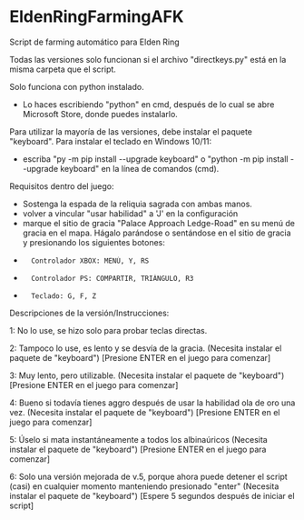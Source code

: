 # EldenRingFarmingAFK
Script de farming automático para Elden Ring

Todas las versiones solo funcionan si el archivo "directkeys.py" está en la misma carpeta que el script.

Solo funciona con python instalado.
- Lo haces escribiendo "python" en cmd, después de lo cual se abre Microsoft Store, donde puedes instalarlo.

Para utilizar la mayoría de las versiones, debe instalar el paquete "keyboard". Para instalar el teclado en Windows 10/11:
- escriba "py -m pip install --upgrade keyboard" o "python -m pip install --upgrade keyboard" en la línea de comandos (cmd).

Requisitos dentro del juego:
- Sostenga la espada de la reliquia sagrada con ambas manos.
- volver a vincular "usar habilidad" a 'J' en la configuración
- marque el sitio de gracia "Palace Approach Ledge-Road" en su menú de gracia en el mapa. Hágalo parándose o sentándose en el sitio de gracia y presionando los siguientes botones:
-       Controlador XBOX: MENÚ, Y, RS
-       Controlador PS: COMPARTIR, TRIÁNGULO, R3
-       Teclado: G, F, Z

Descripciones de la versión/Instrucciones:

1: No lo use, se hizo solo para probar teclas directas.

2: Tampoco lo use, es lento y se desvía de la gracia. (Necesita instalar el paquete de "keyboard") [Presione ENTER en el juego para comenzar]

3: Muy lento, pero utilizable. (Necesita instalar el paquete de "keyboard") [Presione ENTER en el juego para comenzar]

4: Bueno si todavía tienes aggro después de usar la habilidad ola de oro una vez. (Necesita instalar el paquete de "keyboard") [Presione ENTER en el juego para comenzar]

5: Úselo si mata instantáneamente a todos los albinaúricos (Necesita instalar el paquete de "keyboard") [Presione ENTER en el juego para comenzar]

6: Solo una versión mejorada de v.5, porque ahora puede detener el script (casi) en cualquier momento manteniendo presionado "enter" (Necesita instalar el paquete de "keyboard") [Espere 5 segundos después de iniciar el script]

